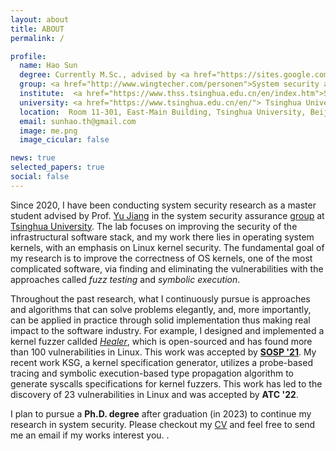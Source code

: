 ```yaml
---
layout: about
title: ABOUT
permalink: /

profile:
  name: Hao Sun
  degree: Currently M.Sc., advised by <a href="https://sites.google.com/site/jiangyu198964/home">Prof. Yu Jiang</a>
  group: <a href="http://www.wingtecher.com/personen">System security assurance group</a>
  institute:  <a href="https://www.thss.tsinghua.edu.cn/en/index.htm">School of Software</a>
  university: <a href="https://www.tsinghua.edu.cn/en/"> Tsinghua University </a>
  location:  Room 11-301, East-Main Building, Tsinghua University, Beijing, China
  email: sunhao.th@gmail.com
  image: me.png
  image_cicular: false

news: true  
selected_papers: true 
social: false 
---
```


Since 2020, I have been conducting system security research as a master student advised by Prof. [Yu Jiang](https://sites.google.com/site/jiangyu198964/home) in the system security assurance [group](http://www.wingtecher.com/personen) at [Tsinghua University](https://www.tsinghua.edu.cn/en/).
The lab focuses on improving the security of the infrastructural software stack, and my work there lies in operating system kernels, with an emphasis on Linux kernel security.
The fundamental goal of my research is to improve the correctness of OS kernels, one of the most complicated software, via finding and eliminating the vulnerabilities with the approaches called *fuzz testing* and *symbolic execution*. 

Throughout the past research, what I continuously pursue is approaches and algorithms that can solve problems elegantly, and, more importantly, can be applied in practice through solid implementation thus making real impact to the software industry. 
For example, I designed and implemented a kernel fuzzer callded [*Healer*](https://github.com/SunHao-0/healer), which is open-sourced and has found more than 100 vulnerabilities in Linux. 
This work was accepted by [**SOSP '21**](https://dl.acm.org/doi/10.1145/3477132.3483547).
My recent work KSG, a kernel specification generator, utilizes a probe-based tracing and symbolic execution-based type propagation algorithm to generate syscalls specifications for kernel fuzzers.
This work has led to the discovery of 23 vulnerabilities in Linux and was accepted by **ATC '22**.

<!-- The fact is that vulnerabilities continuously appear along with the development of software, e.g., even Linux kernel that is maintained by many gifted engineers contains thousands of bugs.
For this,  system security research does matter and novel mechanisms and theories need to be proposed and applied to reduce, or even eliminate the impact of vulnerabilities to a minimum level in the real world.  -->

I plan to pursue a **Ph.D. degree** after graduation (in 2023) to continue my research in system security. Please checkout my [CV](assets/pdf/cv.pdf) and feel free to send me an email if my works interest you.
.

